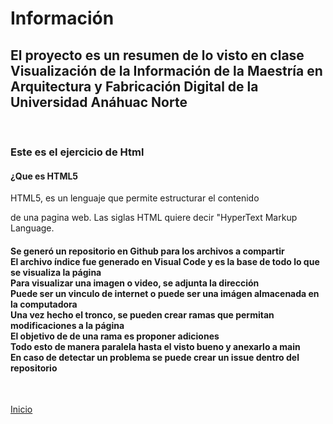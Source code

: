 # Información

<h2> El proyecto es un resumen de lo visto en clase Visualización de la Información de la Maestría en Arquitectura y Fabricación Digital de la Universidad Anáhuac Norte </h2>
<br>
<h3> Este es el ejercicio de Html</h3>
<h4>¿Que es HTML5</h4>
<p>HTML5, es un lenguaje que permite estructurar el contenido</p>
<p>de una pagina web. Las siglas HTML quiere decir "HyperText Markup Language.</p>

<h4>Se generó un repositorio en Github para los archivos a compartir <br>
        El archivo índice fue generado en Visual Code y es la base de todo lo que se visualiza la página<br>
        Para visualizar una imagen o video, se adjunta la dirección<br>
        Puede ser un vinculo de internet o puede ser una imágen almacenada en la computadora<br>
        Una vez hecho el tronco, se pueden crear ramas que permitan modificaciones a la página<br>
        El objetivo de de una rama es proponer adiciones<br>
        Todo esto de manera paralela hasta el visto bueno y anexarlo a main<br>
        En caso de detectar un problema se puede crear un issue dentro del repositorio
  </h4> <br>


[Inicio](index.md)
